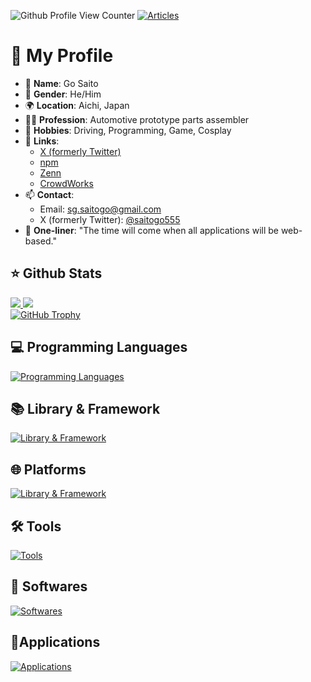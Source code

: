 ![Github Profile View Counter](https://komarev.com/ghpvc/?username=saitogo555&abbreviated=true)
[![Articles](https://badgen.org/img/zenn/saitogo/articles?style=plastic)](https://zenn.dev/saitogo)

# 👋 My Profile

- 👤 **Name**: Go Saito
- 👨 **Gender**: He/Him
- 🌍 **Location**: Aichi, Japan
- 👩‍💻 **Profession**: Automotive prototype parts assembler
- 🎨 **Hobbies**: Driving, Programming, Game, Cosplay
- 🔗 **Links**:
  - [X (formerly Twitter)](https://x.com/saitogo555)
  - [npm](https://www.npmjs.com/~saitogo)
  - [Zenn](https://zenn.dev/saitogo)
  - [CrowdWorks](https://crowdworks.jp/public/employees/4181515)
- 📫 **Contact**:
  - Email: [sg.saitogo@gmail.com](mailto:contact@saitogo.me)
  - X (formerly Twitter): [@saitogo555](https://x.com/saitogo555)
- 💬 **One-liner**: "The time will come when all applications will be web-based."

## ⭐ Github Stats

<div>
  <a href="https://github.com/anuraghazra/github-readme-stats">
    <img src="https://github-readme-stats.vercel.app/api?username=saitogo555&count_private=true&show_icons=true&hide_title=true" />
  </a>
  <a href="https://github.com/anuraghazra/github-readme-stats">
    <img src="https://github-readme-stats.vercel.app/api/top-langs/?username=saitogo555&layout=compact" />
  </a>
</div>

<a href="https://github.com/ryo-ma/github-profile-trophy">
  <img src="https://github-profile-trophy.vercel.app/?username=saitogo555&theme=flat&margin-w=15&margin-h=15" alt="GitHub Trophy">
</a>


## 💻 Programming Languages

[![Programming Languages](https://skillicons.dev/icons?perline=8&i=html,css,js,ts,php,java,py,go)](https://skillicons.dev)

## 📚 Library & Framework

[![Library & Framework](https://skillicons.dev/icons?perline=8&i=react,nextjs,vue,nuxtjs,vuetify,astro,svelte,jquery,electron,pug,sass,bootstrap,tailwind,laravel)](https://skillicons.dev)

## 🌐 Platforms

[![Library & Framework](https://skillicons.dev/icons?perline=8&i=gcp,firebase,nodejs,github)](https://skillicons.dev)

## 🛠️ Tools

[![Tools](https://skillicons.dev/icons?perline=8&i=npm,pnpm,bun,webpack,vite,git,githubactions,regex)](https://skillicons.dev)

## 💾 Softwares

[![Softwares](https://skillicons.dev/icons?perline=8&i=windows,linux,ubuntu,docker,mysql)](https://skillicons.dev)

## 📱Applications

[![Applications](https://skillicons.dev/icons?perline=8&i=androidstudio,idea,vscode,discord,postman,wordpress)](https://skillicons.dev)
